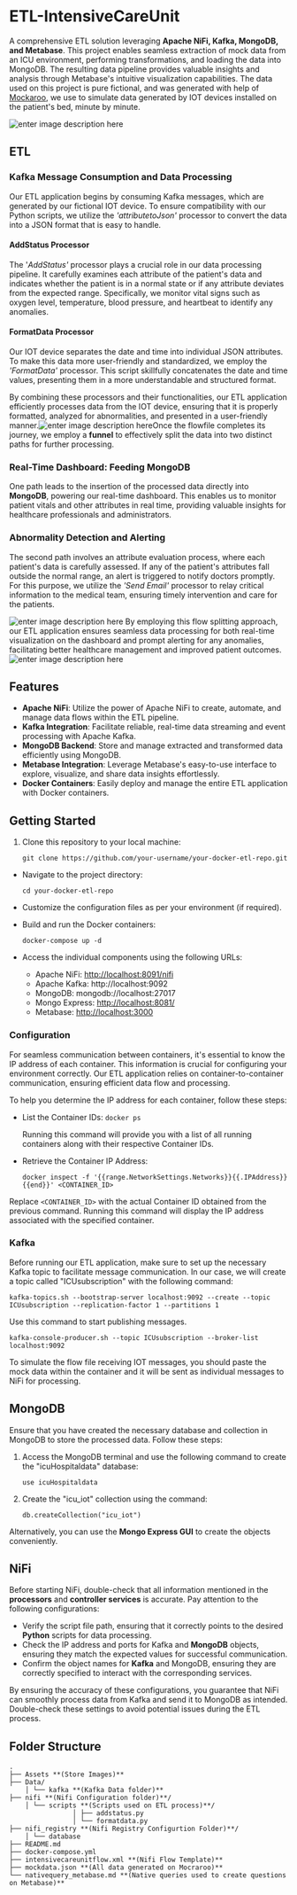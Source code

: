 # ETL-IntensiveCareUnit
A comprehensive ETL solution leveraging **Apache NiFi, Kafka, MongoDB, and Metabase**. This project enables seamless extraction of mock data from an ICU environment, performing transformations, and loading the data into MongoDB. The resulting data pipeline provides valuable insights and analysis through Metabase's intuitive visualization capabilities.
The data used on this project is pure fictional, and was generated with help of [ Mockaroo](https://www.mockaroo.com/), we use to simulate data generated by IOT devices installed on the patient's bed, minute by minute.

![enter image description here](https://github.com/matosmatheus7/ETL-IntensiveCareUnit/blob/main/assets/Screenshot%202023-07-18%20094630.png?raw=true)
## ETL

### Kafka Message Consumption and Data Processing

Our ETL application begins by consuming Kafka messages, which are generated by our fictional IOT device. To ensure compatibility with our Python scripts, we utilize the *'attributetoJson'* processor to convert the data into a JSON format that is easy to handle.

#### AddStatus Processor

The '*AddStatus'* processor plays a crucial role in our data processing pipeline. It carefully examines each attribute of the patient's data and indicates whether the patient is in a normal state or if any attribute deviates from the expected range. Specifically, we monitor vital signs such as oxygen level, temperature, blood pressure, and heartbeat to identify any anomalies.

#### FormatData Processor

Our IOT device separates the date and time into individual JSON attributes. To make this data more user-friendly and standardized, we employ the *'FormatData'* processor. This script skillfully concatenates the date and time values, presenting them in a more understandable and structured format.

By combining these processors and their functionalities, our ETL application efficiently processes data from the IOT device, ensuring that it is properly formatted, analyzed for abnormalities, and presented in a user-friendly manner.![enter image description here](https://github.com/matosmatheus7/ETL-IntensiveCareUnit/blob/main/assets/Screenshot%202023-07-18%20084147.png?raw=true)Once the flowfile completes its journey, we employ a **funnel** to effectively split the data into two distinct paths for further processing.

### Real-Time Dashboard: Feeding MongoDB

One path leads to the insertion of the processed data directly into **MongoDB**, powering our real-time dashboard. This enables us to monitor patient vitals and other attributes in real time, providing valuable insights for healthcare professionals and administrators.

### Abnormality Detection and Alerting

The second path involves an attribute evaluation process, where each patient's data is carefully assessed. If any of the patient's attributes fall outside the normal range, an alert is triggered to notify doctors promptly. For this purpose, we utilize the *'Send Email'* processor to relay critical information to the medical team, ensuring timely intervention and care for the patients.

![enter image description here](https://github.com/matosmatheus7/ETL-IntensiveCareUnit/blob/main/assets/Screenshot%202023-07-18%20084219.png?raw=true)
By employing this flow splitting approach, our ETL application ensures seamless data processing for both real-time visualization on the dashboard and prompt alerting for any anomalies, facilitating better healthcare management and improved patient outcomes.
![enter image description here](https://github.com/matosmatheus7/ETL-IntensiveCareUnit/blob/main/assets/Screenshot%202023-07-18%20084104.png?raw=true)
## Features

-   **Apache NiFi**: Utilize the power of Apache NiFi to create, automate, and manage data flows within the ETL pipeline.
-   **Kafka Integration**: Facilitate reliable, real-time data streaming and event processing with Apache Kafka.
-   **MongoDB Backend**: Store and manage extracted and transformed data efficiently using MongoDB.
-   **Metabase Integration**: Leverage Metabase's easy-to-use interface to explore, visualize, and share data insights effortlessly.
- **Docker Containers**: Easily deploy and manage the entire ETL application with Docker containers.

## Getting Started
1.  Clone this repository to your local machine:    

	  `git clone https://github.com/your-username/your-docker-etl-repo.git` 
    
-   Navigate to the project directory:

	 `cd your-docker-etl-repo` 
    
-   Customize the configuration files as per your environment (if required).
    
-   Build and run the Docker containers:

	   `docker-compose up -d` 
    
-   Access the individual components using the following URLs:
    
    -   Apache NiFi: [http://localhost:8091/nifi](http://localhost:8091/nifi)
    -   Apache Kafka: http://localhost:9092
    -   MongoDB: mongodb://localhost:27017
	-   Mongo Express: [http://localhost:8081/](http://localhost:8081/)
    -   Metabase: [http://localhost:3000](http://localhost:3000)
    
### Configuration
For seamless communication between containers, it's essential to know the IP address of each container. This information is crucial for configuring your environment correctly. Our ETL application relies on container-to-container communication, ensuring efficient data flow and processing.

To help you determine the IP address for each container, follow these steps:

- List the Container IDs:
 `docker ps` 
    
   Running this command will provide you with a list of all running containers along with their respective Container IDs.
    
-   Retrieve the Container IP Address:
   
	`docker inspect -f '{{range.NetworkSettings.Networks}}{{.IPAddress}}{{end}}' <CONTAINER_ID>` 

Replace `<CONTAINER_ID>` with the actual Container ID obtained from the previous command. Running this command will display the IP address associated with the specified container.

### Kafka

Before running our ETL application, make sure to set up the necessary Kafka topic to facilitate message communication. In our case, we will create a topic called "ICUsubscription" with the following command:

`kafka-topics.sh --bootstrap-server localhost:9092 --create --topic ICUsubscription --replication-factor 1 --partitions 1` 

Use this command to start publishing messages.

`kafka-console-producer.sh --topic ICUsubscription --broker-list localhost:9092` 

To simulate the flow file receiving IOT messages, you should paste the mock data within the container  and it will be sent as individual messages to NiFi for processing.

## MongoDB

Ensure that you have created the necessary database and collection in MongoDB to store the processed data. Follow these steps:

1.  Access the MongoDB terminal and use the following command to create the "icuHospitaldata" database:

	`use icuHospitaldata` 

2.  Create the "icu_iot" collection using the command:

	`db.createCollection("icu_iot")` 

Alternatively, you can use the **Mongo Express GUI** to create the objects conveniently.

## NiFi

Before starting NiFi, double-check that all information mentioned in the **processors** and **controller services** is accurate. Pay attention to the following configurations:

-   Verify the script file path, ensuring that it correctly points to the desired **Python** scripts for data processing.
-   Check the IP address and ports for Kafka and **MongoDB** objects, ensuring they match the expected values for successful communication.
-   Confirm the object names for **Kafka** and MongoDB, ensuring they are correctly specified to interact with the corresponding services.

By ensuring the accuracy of these configurations, you guarantee that NiFi can smoothly process data from Kafka and send it to MongoDB as intended. Double-check these settings to avoid potential issues during the ETL process.

## Folder Structure

    . 
    ├── Assets **(Store Images)** 
    ├── Data/ 
    	│ └── kafka **(Kafka Data folder)** 
    ├── nifi **(Nifi Configuration folder)**/ 
    	│ └── scripts **(Scripts used on ETL process)**/ 
    				│ ├── addstatus.py 
    				│ └── formatdata.py 
    ├── nifi_registry **(Nifi Registry Configurtion Folder)**/ 
    	│ └── database 
    ├── README.md 
    ├── docker-compose.yml 
    ├── intensivecareunitflow.xml **(Nifi Flow Template)** 
    ├── mockdata.json **(All data generated on Mocraroo)** 
    └── nativequery_metabase.md **(Native queries used to create questions on Metabase)**
